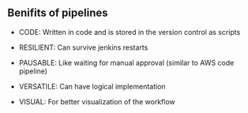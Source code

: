 ## Benifits of pipelines

- CODE: Written in code and is stored in the version control as scripts

- RESILIENT: Can survive jenkins restarts

- PAUSABLE: Like waiting for manual approval (similar to AWS code pipeline)

- VERSATILE: Can have logical implementation

- VISUAL: For better visualization of the workflow
